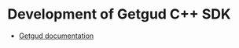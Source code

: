 # Development of Getgud C++ SDK

- [Getgud documentation](https://github.com/getgud-io/getgud-docs/tree/main)
